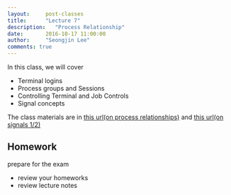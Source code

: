 ```yaml
---
layout:     post-classes
title:      "Lecture 7"
description:   "Process Relationship"
date:       2016-10-17 11:00:00
author:     "Seongjin Lee"
comments: true
---
```


In this class, we will cover

* Terminal logins
* Process groups and Sessions
* Controlling Terminal and Job Controls
* Signal concepts

The class materials are in [this url(on process relationships)](https://github.com/resourceful/lecture_sysprog/tree/master/06_process_rel) and [this url(on signals 1/2)](https://github.com/resourceful/lecture_sysprog/tree/master/07_signal)



## Homework

prepare for the exam

* review your homeworks
* review lecture notes
